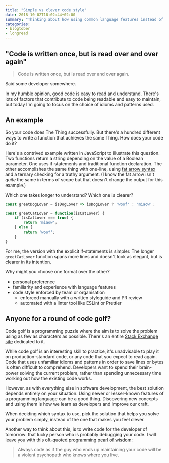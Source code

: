 ```yaml
---
title: "Simple vs clever code style"
date: 2018-10-02T18:02:44+02:00
summary: "Thinking about how using common language features instead of uncommon ones makes good easier to maintain."
categories:
- blogtober
- longread
---
```


## "Code is written once, but is read over and over again"

> Code is written once, but is read over and over again.

Said some developer somewhere.

In my humble opinion, good code is easy to read and understand. There's lots of factors that contribute to code being readable and easy to maintain, but today I'm going to focus on the choice of idioms and patterns used.

## An example

So your code does The Thing successfully. But there's a hundred different ways to write a function that achieves the same Thing. How does your code do it?

Here's a contrived example written in JavaScript to illustrate this question. Two functions return a string depending on the value of a Boolean parameter. One uses if-statements and traditional function declaration. The other accomplishes the same thing with one-line, using [fat arrow syntax](https://developer.mozilla.org/en-US/docs/Web/JavaScript/Reference/Functions/Arrow_functions) and a ternary checking for a truthy argument. (I know the fat arrow isn't _quite_ the same in terms of scope but that doesn't change the output for this example.)

Which one takes longer to understand? Which one is clearer?

```js
const greetDogLover = isDogLover => isDogLover ? 'woof' : 'miaow';

const greetCatLover = function(isCatLover) {
    if (isCatLover === true) {
        return 'miaow';
    } else {
        return 'woof';
    }
}
```

For me, the version with the explicit if-statements is simpler. The longer `greetCatLover` function spans more lines and doesn't look as elegant, but is clearer in its intention.

Why might you choose one format over the other?

- personal preference
- familiarity and experience with language features
- code style enforced by team or organisation
   - enforced manually with a written styleguide and PR review
   - automated with a linter tool like ESLint or Prettier

## Anyone for a round of code golf?

Code golf is a programming puzzle where the aim is to solve the problem using as few as characters as possible. There's an entire [Stack Exchange site](https://codegolf.stackexchange.com/) dedicated to it.

While code golf is an interesting skill to practice, it's unadvisable to play it on production-standard code, or any code that you expect to read again. Code that uses unfamiliar idioms and patterns in order to save lines or bytes is often difficult to comprehend. Developers want to spend their brain-power solving the current problem, rather than spending unnecessary time working out how the existing code works.

However, as with everything else in software development, the best solution depends entirely on your situation. Using newer or lesser-known features of a programming language can be a good thing. Discovering new concepts and using them is how we learn as developers and improve our craft.

When deciding which syntax to use, pick the solution that helps you solve your problem simply, instead of the one that makes you feel clever.

Another way to think about this, is to write code for the developer of tomorrow: that lucky person who is probably debugging your code. I will leave you with this [oft-quoted programming pearl of wisdom](https://jeremybytes.blogspot.com/2015/03/looking-for-answers-origin-of-homicidal.html):

> Always code as if the guy who ends up maintaining your code will be a violent psychopath who knows where you live.
